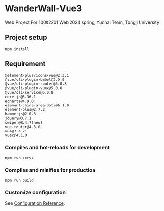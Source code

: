 # WanderWall-Vue3

Web Project For 10002201 Web 2024 spring, Yunhai Team, Tongji University

## Project setup
```
npm install
```

## Requirement

```
@element-plus/icons-vue@2.3.1
@vue/cli-plugin-babel@5.0.8
@vue/cli-plugin-router@5.0.8
@vue/cli-plugin-vuex@5.0.8
@vue/cli-service@5.0.8
core-js@3.36.1
echarts@4.9.0
element-china-area-data@6.1.0
element-plus@2.7.2
hammerjs@2.0.8
jquery@3.7.1
swiper@8.4.7(new)
vue-router@4.3.0
vue@3.4.21
vuex@4.1.0
```



### Compiles and hot-reloads for development

```
npm run serve
```

### Compiles and minifies for production
```
npm run build
```

### Customize configuration
See [Configuration Reference](https://cli.vuejs.org/config/).
